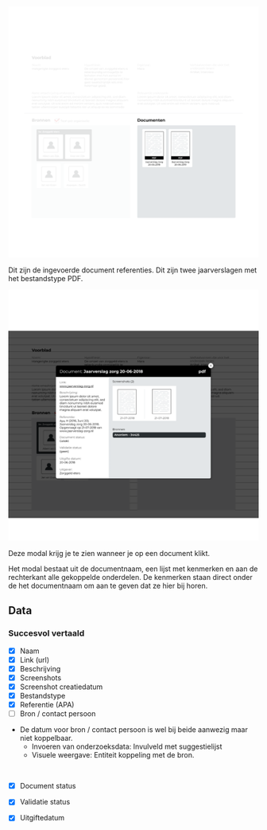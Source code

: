 


![Documenten](content/documents.png)

Dit zijn de ingevoerde document referenties. Dit zijn twee jaarverslagen met het bestandstype PDF. 


<!-- De bronnen en documenten staan naast elkaar omdat ze beide beginpunten zijn en elkaar van informatie voorzien. Zo zorgen bronnen voor documenten en documenten leiden weer tot nieuwe bronnen.

Detailinformatie voor bio:
Ik heb voor beide informatietypes gekozen voor knoppen. De gebruiker wil detailinformatie bekijken om te begrijpen waarom dit onderdeel toegevoegd is aan het onderzoek. De knop bestaat uit een afbeelding en de naam van het bijbehorende item. De afbeelding is gebruikt om context te bieden voor inhoud dat gaat komen. -->


![Modal document](content/designs3.png)

Deze modal krijg je te zien wanneer je op een document klikt. 

Het modal bestaat uit de documentnaam, een lijst met kenmerken en aan de rechterkant alle gekoppelde onderdelen. De kenmerken staan direct onder de het documentnaam om aan te geven dat ze hier bij horen.


## Data

### Succesvol vertaald

- [x] Naam
- [x] Link (url)
- [x] Beschrijving
- [x] Screenshots
- [x] Screenshot creatiedatum
- [x] Bestandstype
- [x] Referentie (APA)
- [ ] Bron / contact persoon
- De datum voor bron / contact persoon is wel bij beide aanwezig maar niet koppelbaar.
  - Invoeren van onderzoeksdata: Invulveld met suggestielijst
  - Visuele weergave: Entiteit koppeling met de bron.

<br>

- [x] Document status
- [x] Validatie status
- [x] Uitgiftedatum

